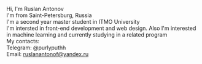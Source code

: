 Hi, I'm Ruslan Antonov  
I'm from Saint-Petersburg, Russia  
I'm a second year master student in ITMO University  
I'm intersted in front-end development and web design. Also I'm interested in machine learning and currently studying in a related program  
My contacts:  
Telegram: @purlyputhh  
Email: ruslanantonof@yandex.ru  
